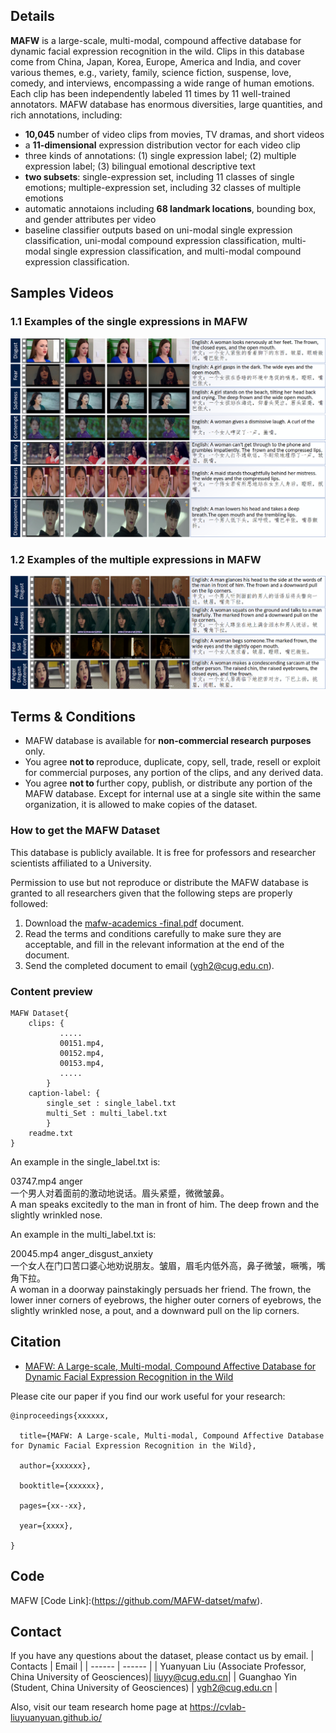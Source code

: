 

## Details

<b>MAFW</b> is a large-scale, multi-modal, compound affective database for dynamic facial expression recognition in the wild. Clips in this database come from China, Japan, Korea, Europe, America and India, and cover various themes, e.g., variety, family, science fiction, suspense, love, comedy, and interviews, encompassing a wide range of human emotions. Each clip has been independently labeled 11 times by 11 well-trained annotators. MAFW database has enormous diversities, large quantities, and rich annotations, including:

- <b>10,045</b> number of video clips from movies, TV dramas, and short videos
- a <b>11-dimensional</b>  expression distribution vector for each video clip
- three kinds of annotations: (1) single expression label; (2) multiple expression label; (3) bilingual emotional descriptive text
- <b>two subsets</b>: single-expression set, including 11 classes of single emotions; multiple-expression set, including 32 classes of multiple emotions
- automatic annotaions including  <b>68 landmark locations</b>, bounding box, and gender attributes per video
- baseline classifier outputs based on uni-modal single expression classification, uni-modal  compound expression classification, multi-modal single expression classification, and multi-modal compound expression classification.


## Samples Videos


### 1.1 Examples of the single expressions in MAFW

![image](imgs/image03.png)

### 1.2 Examples of the multiple expressions in MAFW
![image](imgs/image04.png)


## Terms & Conditions

- MAFW database is available for  <b>non-commercial research purposes </b> only.
- You agree  <b>not to </b> reproduce, duplicate, copy, sell, trade, resell or exploit for commercial purposes, any portion of the clips, and any derived data.
- You agree  <b>not to </b> further copy, publish, or distribute any portion of the MAFW database. Except for internal use at a single site within the same organization, it is allowed to make copies of the dataset.



###  How to get the MAFW Dataset

This database is publicly available. It is free for professors and researcher scientists affiliated to a University.

Permission to use but not reproduce or distribute the MAFW database is granted to all researchers given that the following steps are properly followed:
1. Download the [mafw-academics -final.pdf](/academics/mafw-academics-final.pdf) document.
2. Read the terms and conditions carefully to make sure they are acceptable, and fill in the relevant information at the end of the document.
3. Send the completed document to email (ygh2@cug.edu.cn).

### Content preview


```
MAFW Dataset{
	clips: {
	       .....
	       00151.mp4,
	       00152.mp4,
	       00153.mp4,
	       .....
		}
	caption-label: {
		single_set : single_label.txt
		multi_Set : multi_label.txt		 
		}
	readme.txt
}
```
An example in the single_label.txt is:

03747.mp4  anger  <br>一个男人对着面前的激动地说话。眉头紧蹙，微微皱鼻。 <br> A man speaks excitedly to the man in front of him. The deep frown and the slightly wrinkled nose.

An example in the multi_label.txt is:

20045.mp4	anger_disgust_anxiety	<br>一个女人在门口苦口婆心地劝说朋友。皱眉，眉毛内低外高，鼻子微皱，噘嘴，嘴角下拉。	<br>A woman in a doorway painstakingly persuads her friend. The frown, the lower inner corners of eyebrows, the higher outer corners of eyebrows, the slightly wrinkled nose, a pout, and a downward pull on the lip corners.


## Citation

- [MAFW: A Large-scale, Multi-modal, Compound Affective Database for Dynamic Facial Expression Recognition in the Wild]()

Please cite our paper if you find our work useful for your research:

```
@inproceedings{xxxxxx,

  title={MAFW: A Large-scale, Multi-modal, Compound Affective Database for Dynamic Facial Expression Recognition in the Wild},

  author={xxxxxx},

  booktitle={xxxxxx},

  pages={xx--xx},

  year={xxxx},

}
```
##  Code

MAFW [Code Link]:(https://github.com/MAFW-datset/mafw).

## Contact 

If you have any questions about the dataset, please contact us by email.
| Contacts | Email |
| ------ | ------ |
| Yuanyuan Liu (Associate Professor, China University of Geosciences)| liuyy@cug.edu.cn|
| Guanghao Yin (Student, China University of Geosciences) | ygh2@cug.edu.cn |


Also, visit our team research home page at https://cvlab-liuyuanyuan.github.io/


